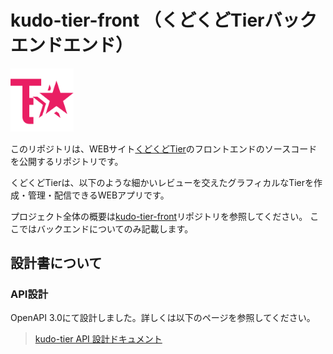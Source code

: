 # kudo-tier-front （くどくどTierバックエンドエンド）
<a href="https://kd-tier.hopgn.com">
  <img src="doc/img/logo.png" width="20%"></img>
</a>

このリポジトリは、WEBサイト[くどくどTier](https://kd-tier.hopgn.com)のフロントエンドのソースコードを公開するリポジトリです。

くどくどTierは、以下のような細かいレビューを交えたグラフィカルなTierを作成・管理・配信できるWEBアプリです。

プロジェクト全体の概要は[kudo-tier-front](https://github.com/HoppingGanon/kudo-tier-front)リポジトリを参照してください。
ここではバックエンドについてのみ記載します。

## 設計書について
### API設計
OpenAPI 3.0にて設計しました。詳しくは以下のページを参照してください。

> [kudo-tier API 設計ドキュメント](https://hoppingganon.github.io/kudo-tier-back/api/openapi.html)

